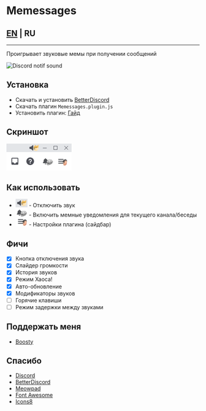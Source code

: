 # Memessages

## [EN](./README.md) | RU

___

Проигрывает звуковые мемы при получении сообщений

![Discord notif sound](https://media.tenor.com/G0_iwgQayKoAAAAd/discord-discord-notif-sound.gif)

## Установка
- Скачать и установить [BetterDiscord](https://betterdiscord.app/)
- Скачать плагин `Memessages.plugin.js`
- Установить плагин: [Гайд](https://docs.betterdiscord.app/users/guides/installing-addons)

## Скриншот
![Screenshot](./readme-assets/screenshot.png)

## Как использовать
- ![Mute](./readme-assets/mute.png) - Отключить звук
- ![Channel](./readme-assets/channel.png) - Включить мемные уведомления для текущего канала/беседы
- ![Menu](./readme-assets/menu.png) - Настройки плагина (сайдбар)

## Фичи
- [x] Кнопка отключения звука 
- [x] Слайдер громкости
- [x] История звуков
- [x] Режим Хаоса!
- [x] Авто-обновление
- [x] Модификаторы звуков
- [ ] Горячие клавиши
- [ ] Режим задержки между звуками

## Поддержать меня
- [Boosty](https://boosty.to/greezor)

## Спасибо
- [Discord](https://discord.com/)
- [BetterDiscord](https://betterdiscord.app/)
- [Meowpad](https://meowpad.me/)
- [Font Awesome](https://fontawesome.com/)
- [Icons8](https://icons8.ru/)